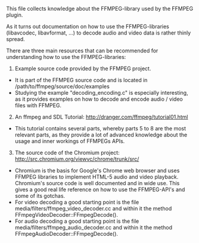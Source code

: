 This file collects knowledge about the FFMPEG-library used by the FFMPEG plugin.

As it turns out documentation on how to use the FFMPEG-libraries (libavcodec, libavformat, ...) to decode audio and video data is rather thinly spread.

There are three main resources that can be recommended for understanding how to use the FFMPEG-libraries:

1. Example source code provided by the FFMPEG project.
  - It is part of the FFMPEG source code and is located in /path/to/ffmpeg/source/doc/examples
  - Studying the example "decoding_encoding.c" is especially interesting, as it provides examples on how to decode and encode audio / video files with FFMPEG.

2. An ffmpeg and SDL Tutorial: http://dranger.com/ffmpeg/tutorial01.html
  - This tutorial contains several parts, whereby parts 5 to 8 are the most relevant parts, as they provide a lot of advanced knowledge about the usage and inner workings of FFMPEGs APIs.

3. The source code of the Chromium project: http://src.chromium.org/viewvc/chrome/trunk/src/
  - Chromium is the basis for Google's Chrome web browser and uses FFMPEG libraries to implement HTML-5 audio and video playback. Chromium's source code is well documented and in wide use. This gives a good real life reference on how to use the FFMPEG-API's and some of its gotchas.
  - For video decoding a good starting point is the file media/filters/ffmpeg_video_decoder.cc  and within it the method FFmpegVideoDecoder::FFmpegDecode().
  - For audio decoding a good starting point is the file media/filters/ffmpeg_audio_decoder.cc and within it the method FFmpegAudioDecoder::FFmpegDecode().
